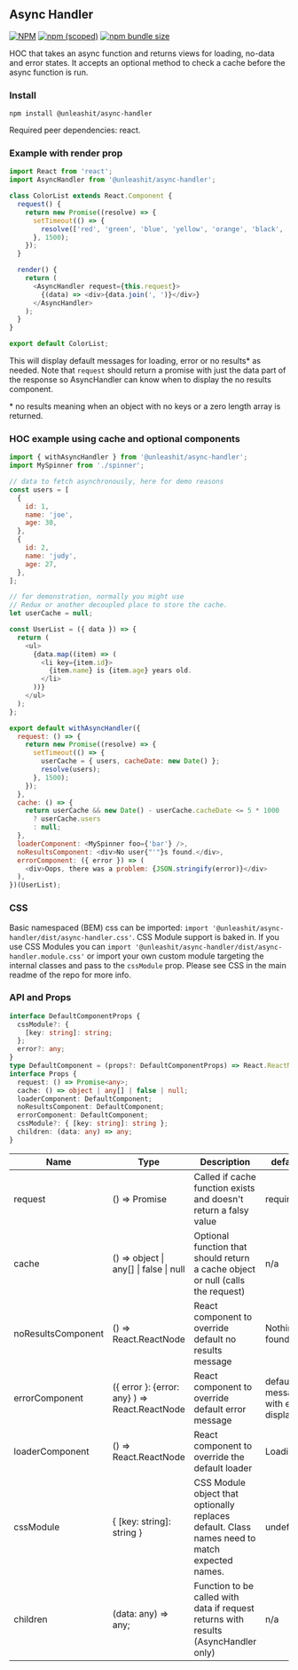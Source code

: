 ## Async Handler

[![NPM](https://img.shields.io/npm/l/@unleashit/navigation.svg)](https://github.com/unleashit/npm-library/blob/master/LICENSE)
[![npm (scoped)](https://img.shields.io/npm/v/@unleashit/async-handler.svg)](https://www.npmjs.com/package/@unleashit/async-handler)
[![npm bundle size](https://img.shields.io/bundlephobia/minzip/@unleashit/async-handler.svg)](https://bundlephobia.com/result?p=@unleashit/async-handler)

HOC that takes an async function and returns views for loading, no-data and error states. It accepts an optional method to check a cache before the async function is run.

### Install

```
npm install @unleashit/async-handler
```

Required peer dependencies: react.

### Example with render prop

```javascript
import React from 'react';
import AsyncHandler from '@unleashit/async-handler';

class ColorList extends React.Component {
  request() {
    return new Promise((resolve) => {
      setTimeout(() => {
        resolve(['red', 'green', 'blue', 'yellow', 'orange', 'black', 'white']);
      }, 1500);
    });
  }

  render() {
    return (
      <AsyncHandler request={this.request}>
        {(data) => <div>{data.join(', ')}</div>}
      </AsyncHandler>
    );
  }
}

export default ColorList;
```

This will display default messages for loading, error or no results\* as needed. Note that `request` should return a promise with just the data part of the response so AsyncHandler can know when to display the no results component.

\* no results meaning when an object with no keys or a zero length array is returned.

### HOC example using cache and optional components

```javascript
import { withAsyncHandler } from '@unleashit/async-handler';
import MySpinner from './spinner';

// data to fetch asynchronously, here for demo reasons
const users = [
  {
    id: 1,
    name: 'joe',
    age: 30,
  },
  {
    id: 2,
    name: 'judy',
    age: 27,
  },
];

// for demonstration, normally you might use
// Redux or another decoupled place to store the cache.
let userCache = null;

const UserList = ({ data }) => {
  return (
    <ul>
      {data.map((item) => (
        <li key={item.id}>
          {item.name} is {item.age} years old.
        </li>
      ))}
    </ul>
  );
};

export default withAsyncHandler({
  request: () => {
    return new Promise((resolve) => {
      setTimeout(() => {
        userCache = { users, cacheDate: new Date() };
        resolve(users);
      }, 1500);
    });
  },
  cache: () => {
    return userCache && new Date() - userCache.cacheDate <= 5 * 1000
      ? userCache.users
      : null;
  },
  loaderComponent: <MySpinner foo={'bar'} />,
  noResultsComponent: <div>No user{"'"}s found.</div>,
  errorComponent: ({ error }) => (
    <div>Oops, there was a problem: {JSON.stringify(error)}</div>
  ),
})(UserList);
```

### CSS

Basic namespaced (BEM) css can be imported: `import '@unleashit/async-handler/dist/async-handler.css'`. CSS Module support is baked in. If you use CSS Modules you can `import '@unleashit/async-handler/dist/async-handler.module.css'` or import your own custom module targeting the internal classes and pass to the `cssModule` prop. Please see CSS in the main readme of the repo for more info.

### API and Props

```typescript
interface DefaultComponentProps {
  cssModule?: {
    [key: string]: string;
  };
  error?: any;
}
type DefaultComponent = (props?: DefaultComponentProps) => React.ReactNode;
interface Props {
  request: () => Promise<any>;
  cache: () => object | any[] | false | null;
  loaderComponent: DefaultComponent;
  noResultsComponent: DefaultComponent;
  errorComponent: DefaultComponent;
  cssModule?: { [key: string]: string };
  children: (data: any) => any;
}
```

| Name               | Type                                               | Description                                                                                   | default                              |
| ------------------ | -------------------------------------------------- | --------------------------------------------------------------------------------------------- | ------------------------------------ |
| request            | () => Promise<any>                                 | Called if cache function exists and doesn't return a falsy value                              | required                             |
| cache              | () => object &#124; any[] &#124; false &#124; null | Optional function that should return a cache object or null (calls the request)               | n/a                                  |
| noResultsComponent | () => React.ReactNode                              | React component to override default no results message                                        | Nothing found.                       |
| errorComponent     | ({ error }: {error: any} ) => React.ReactNode      | React component to override default error message                                             | default message with error displayed |
| loaderComponent    | () => React.ReactNode                              | React component to override the default loader                                                | Loading...                           |
| cssModule          | { [key: string]: string }                          | CSS Module object that optionally replaces default. Class names need to match expected names. | undefined                            |
| children           | (data: any) => any;                                | Function to be called with data if request returns with results (AsyncHandler only)           | n/a                                  |
